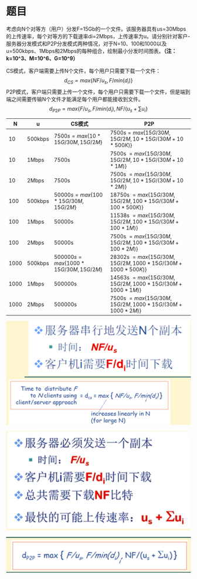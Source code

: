 # 题目

考虑向N个对等方（用户）分发F=15Gb的一个文件。该服务器具有us=30Mbps的上传速率，每个对等方的下载速率di=2Mbps，上传速率为u。请分别针对客户-服务器分发模式和P2P分发模式两种情况，对于N=10、100和1000以及u=500kbps、1Mbps和2Mbps的每种组合，绘制最小分发时间图表。**（注：k=10^3、M=10^6、G=10^9）**

CS模式，客户端需要上传N个文件，每个用户只需要下载一个文件：
$$
d_{CS}=max{\{NF/u_s,F/min(d_i)\}}
$$
P2P模式，客户端只需要上传一个文件，每个用户只需要下载一个文件，但是端到端之间需要传输N个文件才能满足每个用户都能接收到文件。
$$
d_{P2P}=max{\{F/u_s,F/min(d_i),NF/(u_s+\sum{u_i}\}}
$$


| N    | u       | CS模式                                  | P2P                                                        |
| ---- | ------- | --------------------------------------- | ---------------------------------------------------------- |
| 10   | 500kbps | $7500s=max{\{10*15G/30M, 15G/2M\}}$     | $7500s=max{\{15G/30M,15G/2M,10*15G/(30M+10*500K)\}}$       |
| 10   | 1Mbps   | 7500s                                   | 7500s $=max{\{15G/30M,15G/2M,10*15G/(30M+10*1M)\}}$        |
| 10   | 2Mbps   | 7500s                                   | 7500s $=max{\{15G/30M,15G/2M,10*15G/(30M+10*2M)\}}$        |
| 100  | 500kbps | $50000s=max{\{100*15G/30M, 15G/2M\}}$   | 18750s $=max{\{15G/30M,15G/2M,100*15G/(30M+100*500K)\}}$   |
| 100  | 1Mbps   | 50000s                                  | 11538s $=max{\{15G/30M,15G/2M,100*15G/(30M+100*1M)\}}$     |
| 100  | 2Mbps   | 50000s                                  | 7500s $=max{\{15G/30M,15G/2M,100*15G/(30M+100*2M)\}}$      |
| 1000 | 500kbps | $500000s=max{\{1000*15G/30M, 15G/2M\}}$ | 28302s $=max{\{15G/30M,15G/2M,1000*15G/(30M+1000*500K)\}}$ |
| 1000 | 1Mbps   | 500000s                                 | 14563s $=max{\{15G/30M,15G/2M,1000*15G/(30M+1000*1M)\}}$   |
| 1000 | 2Mbps   | 500000s                                 | 7500s $=max{\{15G/30M,15G/2M,1000*15G/(30M+1000*2M)\}}$    |

![image-20221227222640829](MOOC_homework3/image-20221227222640829.png)

 ![image-20221227222644472](MOOC_homework3/image-20221227222644472.png)

 ![image-20221227222652005](MOOC_homework3/image-20221227222652005.png)